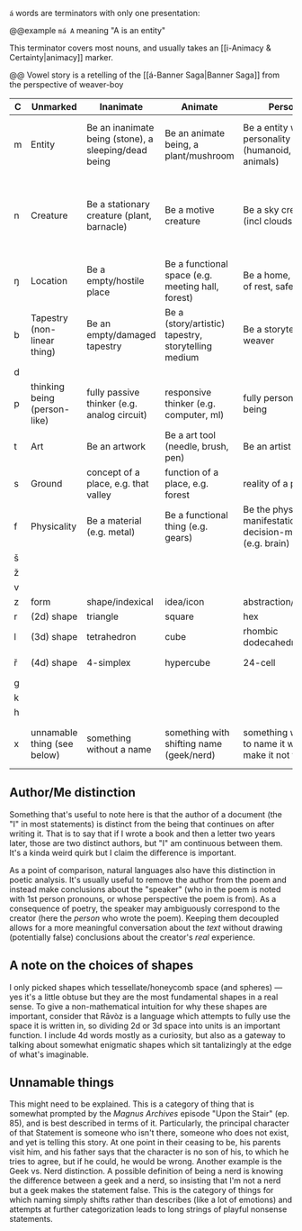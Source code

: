 `á` words are terminators with only one presentation:

@@example
`má A` meaning "A is an entity"

This terminator covers most nouns, and usually takes an [[i-Animacy & Certainty|animacy]] marker.

@@ Vowel story is a retelling of the [[á-Banner Saga|Banner Saga]] from the perspective of weaver-boy

| C   | Unmarked                     | Inanimate                                            | Animate                                             | Person                                                         | Enigmatic                                                          |
| --- | ---------------------------- | ---------------------------------------------------- | --------------------------------------------------- | -------------------------------------------------------------- | ------------------------------------------------------------------ |
| m   | Entity                       | Be an inanimate being (stone), a sleeping/dead being | Be an animate being, a plant/mushroom               | Be a entity with a personality (humanoid, animals)             | Be a God/spirit, non-human (enigmatic) entity                      |
| n   | Creature                     | Be a stationary creature (plant, barnacle)           | Be a motive creature                                | Be a sky creature (incl clouds)                                | Be an extremophile (deep cave dweller, space creature, water bear) |
| ŋ   | Location                     | Be a empty/hostile place                             | Be a functional space (e.g. meeting hall, forest)   | Be a home, place of rest, safety                               | Be a holy place                                                    |
| b   | Tapestry (non-linear thing)  | Be an empty/damaged tapestry                         | Be a (story/artistic) tapestry, storytelling medium | Be a storyteller, weaver                                       | Be a prophet, god-storyteller                                      |
| d   |                              |                                                      |                                                     |                                                                |                                                                    |
| p   | thinking being (person-like) | fully passive thinker (e.g. analog circuit)          | responsive thinker (e.g. computer, ml)              | fully person-like being                                        | enigmatic thinking being                                           |
| t   | Art                          | Be an artwork                                        | Be a art tool (needle, brush, pen)                  | Be an artist                                                   | Be a world-weaver, mage, priest                                    |
| s   | Ground                       | concept of a place, e.g. that valley                 | function of a place, e.g. forest                    | reality of a place                                             | spirit of a place                                                  |
| f   | Physicality                  | Be a material (e.g. metal)                           | Be a functional thing (e.g. gears)                  | Be the physical manifestation of a decision-maker (e.g. brain) | ???                                                                |
| š   |                              |                                                      |                                                     |                                                                |                                                                    |
| ž   |                              |                                                      |                                                     |                                                                |                                                                    |
| v   |                              |                                                      |                                                     |                                                                |                                                                    |
| z   | form                         | shape/indexical                                      | idea/icon                                           | abstraction/symbol                                             | ???                                                                |
| r   | (2d) shape                   | triangle                                             | square                                              | hex                                                            | circle                                                             |
| l   | (3d) shape                   | tetrahedron                                          | cube                                                | rhombic dodecahedron                                           | sphere                                                             |
| ř   | (4d) shape                   | 4-simplex                                            | hypercube                                           | 24-cell                                                        | hyper-sphere                                                       |
| g   |                              |                                                      |                                                     |                                                                |                                                                    |
| k   |                              |                                                      |                                                     |                                                                |                                                                    |
| h   |                              |                                                      |                                                     |                                                                |                                                                    |
| x   | unnamable thing (see below)  | something without a name                             | something with shifting name (geek/nerd)            | something which to name it would make it not that              | something which cannot be named                                    |

## Author/Me distinction
Something that's useful to note here is that the author of a document (the "I" in most statements) is distinct from the being that continues on after writing it. That is to say that if I wrote a book and then a letter two years later, those are two distinct authors, but "I" am continuous between them. It's a kinda weird quirk but I claim the difference is important.

As a point of comparison, natural languages also have this distinction in poetic analysis. It's usually useful to remove the author from the poem and instead make conclusions about the "speaker" (who in the poem is noted with 1st person pronouns, or whose perspective the poem is from). As a consequence of poetry, the speaker may ambiguously correspond to the creator (here the *person* who wrote the poem). Keeping them decoupled allows for a more meaningful conversation about the *text* without drawing (potentially false) conclusions about the creator's *real* experience.

## A note on the choices of shapes
I only picked shapes which tessellate/honeycomb space (and spheres) — yes it's a little obtuse but they are the most fundamental shapes in a real sense. To give a non-mathematical intuition for why these shapes are important, consider that Rāvòz is a language which attempts to fully use the space it is written in, so dividing 2d or 3d space into units is an important function. I include 4d words mostly as a curiosity, but also as a gateway to talking about somewhat enigmatic shapes which sit tantalizingly at the edge of what's imaginable.

## Unnamable things
This might need to be explained. This is a category of thing that is somewhat prompted by the *Magnus Archives* episode "Upon the Stair" (ep. 85), and is best described in terms of it. Particularly, the principal character of that Statement is someone who isn't there, someone who does not exist, and yet is telling this story. At one point in their ceasing to be, his parents visit him, and his father says that the character is no son of his, to which he tries to agree, but if he could, he would be wrong.
Another example is the Geek vs. Nerd distinction. A possible definition of being a nerd is knowing the difference between a geek and a nerd, so insisting that I'm not a nerd but a geek makes the statement false.
This is the category of things for which naming simply shifts rather than describes (like a lot of emotions) and attempts at further categorization leads to long strings of playful nonsense statements.